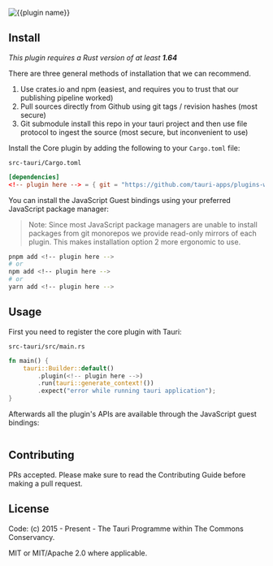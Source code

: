 ![{{plugin name}}](banner.jpg)

<!-- description -->

## Install

_This plugin requires a Rust version of at least **1.64**_

There are three general methods of installation that we can recommend.

1. Use crates.io and npm (easiest, and requires you to trust that our publishing pipeline worked)
2. Pull sources directly from Github using git tags / revision hashes (most secure)
3. Git submodule install this repo in your tauri project and then use file protocol to ingest the source (most secure, but inconvenient to use)

Install the Core plugin by adding the following to your `Cargo.toml` file:

`src-tauri/Cargo.toml`

```toml
[dependencies]
<!-- plugin here --> = { git = "https://github.com/tauri-apps/plugins-workspace", branch = "v1" }
```

You can install the JavaScript Guest bindings using your preferred JavaScript package manager:

> Note: Since most JavaScript package managers are unable to install packages from git monorepos we provide read-only mirrors of each plugin. This makes installation option 2 more ergonomic to use.

```sh
pnpm add <!-- plugin here -->
# or
npm add <!-- plugin here -->
# or
yarn add <!-- plugin here -->
```

## Usage

First you need to register the core plugin with Tauri:

`src-tauri/src/main.rs`

```rust
fn main() {
    tauri::Builder::default()
        .plugin(<!-- plugin here -->)
        .run(tauri::generate_context!())
        .expect("error while running tauri application");
}
```

Afterwards all the plugin's APIs are available through the JavaScript guest bindings:

```javascript

```

## Contributing

PRs accepted. Please make sure to read the Contributing Guide before making a pull request.

## License

Code: (c) 2015 - Present - The Tauri Programme within The Commons Conservancy.

MIT or MIT/Apache 2.0 where applicable.

